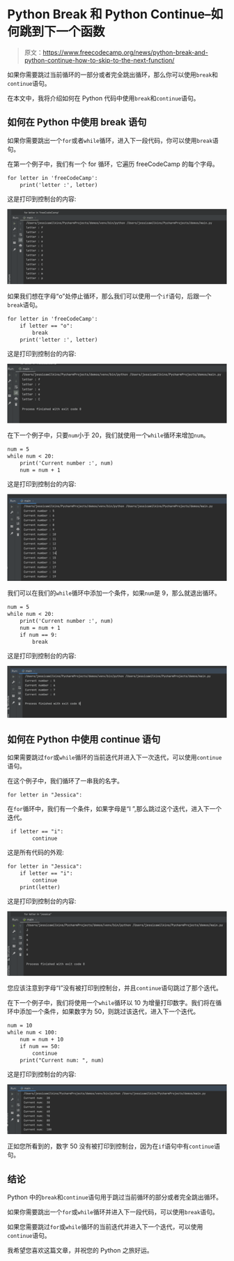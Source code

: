 # Python Break 和 Python Continue–如何跳到下一个函数

> 原文：<https://www.freecodecamp.org/news/python-break-and-python-continue-how-to-skip-to-the-next-function/>

如果你需要跳过当前循环的一部分或者完全跳出循环，那么你可以使用`break`和`continue`语句。

在本文中，我将介绍如何在 Python 代码中使用`break`和`continue`语句。

## 如何在 Python 中使用 break 语句

如果你需要跳出一个`for`或者`while`循环，进入下一段代码，你可以使用`break`语句。

在第一个例子中，我们有一个 for 循环，它遍历 freeCodeCamp 的每个字母。

```
for letter in 'freeCodeCamp':
    print('letter :', letter)
```

这是打印到控制台的内容:

![Screen-Shot-2022-03-13-at-7.46.39-PM](img/4f3b9d318f23d3762e494073be72c148.png)

如果我们想在字母“o”处停止循环，那么我们可以使用一个`if`语句，后跟一个`break`语句。

```
for letter in 'freeCodeCamp':
    if letter == "o":
        break
    print('letter :', letter)
```

这是打印到控制台的内容:

![Screen-Shot-2022-03-13-at-7.49.15-PM](img/a529163d9c954105d30f04c55eb90108.png)

在下一个例子中，只要`num`小于 20，我们就使用一个`while`循环来增加`num`。

```
num = 5
while num < 20:
    print('Current number :', num)
    num = num + 1
```

这是打印到控制台的内容:

![Screen-Shot-2022-03-13-at-7.54.17-PM](img/b7cb8f351b8344e69068d648c8a89b9d.png)

我们可以在我们的`while`循环中添加一个条件，如果`num`是 9，那么就退出循环。

```
num = 5
while num < 20:
    print('Current number :', num)
    num = num + 1
    if num == 9:
        break
```

这是打印到控制台的内容:

![Screen-Shot-2022-03-13-at-7.55.38-PM](img/ac8de58e14a6c296a9dae0f66d3cbab2.png)

## 如何在 Python 中使用 continue 语句

如果需要跳过`for`或`while`循环的当前迭代并进入下一次迭代，可以使用`continue`语句。

在这个例子中，我们循环了一串我的名字。

```
for letter in "Jessica":
```

在`for`循环中，我们有一个条件，如果字母是“I ”,那么跳过这个迭代，进入下一个迭代。

```
 if letter == "i":
        continue
```

这是所有代码的外观:

```
for letter in "Jessica":
    if letter == "i":
        continue
    print(letter)
```

这是打印到控制台的内容:

![Screen-Shot-2022-03-13-at-9.22.33-PM](img/b984f7b4e6d1e0e698d207e541ec0f1f.png)

您应该注意到字母“I”没有被打印到控制台，并且`continue`语句跳过了那个迭代。

在下一个例子中，我们将使用一个`while`循环以 10 为增量打印数字。我们将在循环中添加一个条件，如果数字为 50，则跳过该迭代，进入下一个迭代。

```
num = 10
while num < 100:
    num = num + 10
    if num == 50:
        continue
    print("Current num: ", num)
```

这是打印到控制台的内容:

![Screen-Shot-2022-03-13-at-9.35.33-PM](img/8b0d185879d19aa7fff3c3e2879380d4.png)

正如您所看到的，数字 50 没有被打印到控制台，因为在`if`语句中有`continue`语句。

## 结论

Python 中的`break`和`continue`语句用于跳过当前循环的部分或者完全跳出循环。

如果你需要跳出一个`for`或`while`循环并进入下一段代码，可以使用`break`语句。

如果您需要跳过`for`或`while`循环的当前迭代并进入下一个迭代，可以使用`continue`语句。

我希望您喜欢这篇文章，并祝您的 Python 之旅好运。